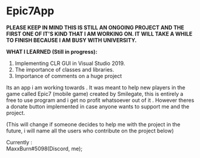 # Epic7App
**PLEASE KEEP IN MIND THIS IS STILL AN ONGOING PROJECT AND THE FIRST ONE OF IT'S KIND THAT I AM WORKING ON. IT WILL TAKE A WHILE TO FINISH BECAUSE I AM BUSY WITH UNIVERSITY.**

**WHAT I LEARNED (Still in progress):**
1. Implementing CLR GUI in Visual Studio 2019.
2. The importance of classes and libraries. 
3. Importance of comments on a huge project





Its an app i am working towards . It was meant to help new players in the game called Epic7 (mobile game) created by Smilegate, this is entirely a free to use program and i get no profit whatsoever out of it . However theres a donate button implemented in case anyone wants to support me and the project.



(This will change if someone decides to help me with the project in the future, i will name all the users who contribute on the project below)

Currently :  
MaxxBurn#5098(Discord, me);
        
